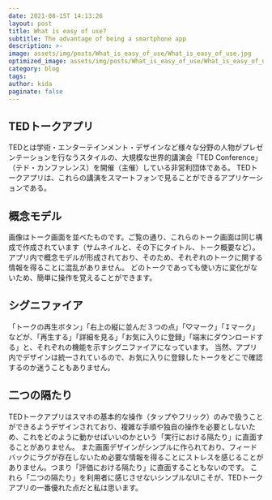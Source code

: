 ```yaml
---
date: 2021-08-15T 14:13:26
layout: post
title: What is easy of use?
subtitle: The advantage of being a smartphone app
description: >-
image: assets/img/posts/What_is_easy_of_use/What_is_easy_of_use.jpg
optimized_image: assets/img/posts/What_is_easy_of_use/What_is_easy_of_use_resized_thumbnail.jpg
category: blog
tags: 
author: kida
paginate: false
---
```


## TEDトークアプリ

TEDとは学術・エンターテインメント・デザインなど様々な分野の人物がプレゼンテーションを行なうスタイルの、大規模な世界的講演会「TED Conference」（テド・カンファレンス）を開催（主催）している非営利団体である。
TEDトークアプリは、これらの講演をスマートフォンで見ることができるアプリケーションである。

## 概念モデル

画像はトーク画面を並べたものです。ご覧の通り、これらのトーク画面は同じ構成で作成されています（サムネイルと、その下にタイトル、トーク概要など）。アプリ内で概念モデルが形成されており、そのため、それぞれのトークに関する情報を得ることに混乱がありません。
どのトークであっても使い方に変化がないため、簡単に操作を覚えることができます。

## シグニファイア

「トークの再生ボタン」「右上の縦に並んだ３つの点」「♡マーク」「↧マーク」などが、「再生する」「詳細を見る」「お気に入りに登録」「端末にダウンロードする」と、それぞれの機能を示すシグニファイアになっています。
当然、アプリ内でデザインは統一されているので、お気に入りに登録したトークをどこで確認するのか迷うこともありません。

## 二つの隔たり

TEDトークアプリはスマホの基本的な操作（タップやフリック）のみで扱うことができるようデザインされており、複雑な手順や独自の操作を必要としないため、これをどのように動かせばいいのかという「実行における隔たり」に直面することがありません。
また画面デザインがシンプルに作られており、フィードバックにラグが存在しないため必要な情報を得ることにストレスを感じることがありません。つまり「評価における隔たり」に直面することもないのです。
これら「二つの隔たり」を利用者に感じさせないシンプルなUIこそが、TEDトークアプリの一番優れた点だと私は思います。